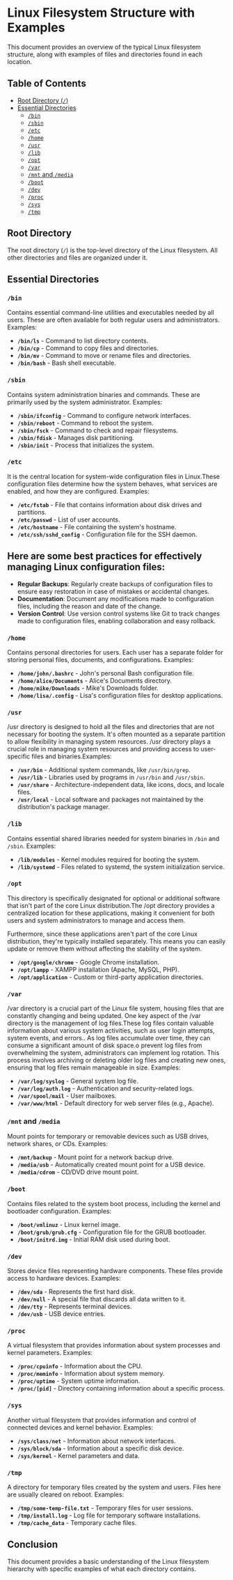 
# Linux Filesystem Structure with Examples

This document provides an overview of the typical Linux filesystem structure, along with examples of files and directories found in each location.

## Table of Contents
- [Root Directory (`/`)](#root-directory)
- [Essential Directories](#essential-directories)
  - [`/bin`](#bin)
  - [`/sbin`](#sbin)
  - [`/etc`](#etc)
  - [`/home`](#home)
  - [`/usr`](#usr)
  - [`/lib`](#lib)
  - [`/opt`](#opt)
  - [`/var`](#var)
  - [`/mnt` and `/media`](#mnt-and-media)
  - [`/boot`](#boot)
  - [`/dev`](#dev)
  - [`/proc`](#proc)
  - [`/sys`](#sys)
  - [`/tmp`](#tmp)

## Root Directory

The root directory (`/`) is the top-level directory of the Linux filesystem. All other directories and files are organized under it.

## Essential Directories

### `/bin`
Contains essential command-line utilities and executables needed by all users. These are often available for both regular users and administrators. Examples:

- **`/bin/ls`** - Command to list directory contents.
- **`/bin/cp`** - Command to copy files and directories.
- **`/bin/mv`** - Command to move or rename files and directories.
- **`/bin/bash`** - Bash shell executable.

### `/sbin`
Contains system administration binaries and commands. These are primarily used by the system administrator. Examples:

- **`/sbin/ifconfig`** - Command to configure network interfaces.
- **`/sbin/reboot`** - Command to reboot the system.
- **`/sbin/fsck`** - Command to check and repair filesystems.
- **`/sbin/fdisk`** - Manages disk partitioning.
- **`/sbin/init`** - Process that initializes the system.

### `/etc`

It is the central location for system-wide configuration files in Linux.These configuration files determine how the system behaves, what services are enabled, and how they are configured. Examples:

- **`/etc/fstab`** - File that contains information about disk drives and partitions.
- **`/etc/passwd`** - List of user accounts.
- **`/etc/hostname`** - File containing the system's hostname.
- **`/etc/ssh/sshd_config`** - Configuration file for the SSH daemon.

## Here are some best practices for effectively managing Linux configuration files:

- **Regular Backups**: Regularly create backups of configuration files to ensure easy restoration in case of mistakes or accidental changes.
- **Documentation**: Document any modifications made to configuration files, including the reason and date of the change.
- **Version Control**: Use version control systems like Git to track changes made to configuration files, enabling collaboration and easy rollback.


### `/home`
Contains personal directories for users. Each user has a separate folder for storing personal files, documents, and configurations. Examples:

- **`/home/john/.bashrc`** - John's personal Bash configuration file.
- **`/home/alice/Documents`** - Alice's Documents directory.
- **`/home/mike/Downloads`** - Mike's Downloads folder.
- **`/home/lisa/.config`** - Lisa's configuration files for desktop applications.

### `/usr`
/usr directory is designed to hold all the files and directories that are not necessary for booting the system. It's often mounted as a separate partition to allow flexibility in managing system resources. /usr directory plays a crucial role in managing system resources and providing access to user-specific files and binaries.Examples:

- **`/usr/bin`** - Additional system commands, like `/usr/bin/grep`.
- **`/usr/lib`** - Libraries used by programs in `/usr/bin` and `/usr/sbin`.
- **`/usr/share`** - Architecture-independent data, like icons, docs, and locale files.
- **`/usr/local`** - Local software and packages not maintained by the distribution's package manager.

### `/lib`
Contains essential shared libraries needed for system binaries in `/bin` and `/sbin`. Examples:

- **`/lib/modules`** - Kernel modules required for booting the system.
- **`/lib/systemd`** - Files related to systemd, the system initialization service.

### `/opt`
This directory is specifically designated for optional or additional software that isn't part of the core Linux distribution.The /opt directory provides a centralized location for these applications, making it convenient for both users and system administrators to manage and access them.

Furthermore, since these applications aren't part of the core Linux distribution, they're typically installed separately. This means you can easily update or remove them without affecting the stability of the system.

- **`/opt/google/chrome`** - Google Chrome installation.
- **`/opt/lampp`** - XAMPP installation (Apache, MySQL, PHP).
- **`/opt/application`** - Custom or third-party application directories.

### `/var`
 /var directory is a crucial part of the Linux file system, housing files that are constantly changing and being updated.
 One key aspect of the /var directory is the management of log files.These log files contain valuable information about various system activities, such as user login attempts, system events, and errors.. 
 As log files accumulate over time, they can consume a significant amount of disk space.o prevent log files from overwhelming the system, administrators can implement log rotation. This process involves archiving or deleting older log files and creating new ones, ensuring that log files remain manageable in size.
 Examples:

- **`/var/log/syslog`** - General system log file.
- **`/var/log/auth.log`** - Authentication and security-related logs.
- **`/var/spool/mail`** - User mailboxes.
- **`/var/www/html`** - Default directory for web server files (e.g., Apache).

### `/mnt` and `/media`
Mount points for temporary or removable devices such as USB drives, network shares, or CDs. Examples:

- **`/mnt/backup`** - Mount point for a network backup drive.
- **`/media/usb`** - Automatically created mount point for a USB device.
- **`/media/cdrom`** - CD/DVD drive mount point.

### `/boot`
Contains files related to the system boot process, including the kernel and bootloader configuration. Examples:

- **`/boot/vmlinuz`** - Linux kernel image.
- **`/boot/grub/grub.cfg`** - Configuration file for the GRUB bootloader.
- **`/boot/initrd.img`** - Initial RAM disk used during boot.

### `/dev`
Stores device files representing hardware components. These files provide access to hardware devices. Examples:

- **`/dev/sda`** - Represents the first hard disk.
- **`/dev/null`** - A special file that discards all data written to it.
- **`/dev/tty`** - Represents terminal devices.
- **`/dev/usb`** - USB device entries.

### `/proc`
A virtual filesystem that provides information about system processes and kernel parameters. Examples:

- **`/proc/cpuinfo`** - Information about the CPU.
- **`/proc/meminfo`** - Information about system memory.
- **`/proc/uptime`** - System uptime information.
- **`/proc/[pid]`** - Directory containing information about a specific process.

### `/sys`
Another virtual filesystem that provides information and control of connected devices and kernel behavior. Examples:

- **`/sys/class/net`** - Information about network interfaces.
- **`/sys/block/sda`** - Information about a specific disk device.
- **`/sys/kernel`** - Kernel parameters and data.

### `/tmp`
A directory for temporary files created by the system and users. Files here are usually cleared on reboot. Examples:

- **`/tmp/some-temp-file.txt`** - Temporary files for user sessions.
- **`/tmp/install.log`** - Log file for temporary software installations.
- **`/tmp/cache_data`** - Temporary cache files.

## Conclusion

This document provides a basic understanding of the Linux filesystem hierarchy with specific examples of what each directory contains.
